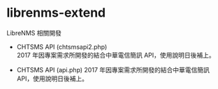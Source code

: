 # librenms-extend
LibreNMS 相關開發

  - CHTSMS API (chtsmsapi2.php)   
    2017 年因專案需求所開發的結合中華電信簡訊 API，使用說明日後補上。
  
  - CHTSMS API (api.php)
    2017 年因專案需求所開發的結合中華電信簡訊 API，使用說明日後補上。
  
